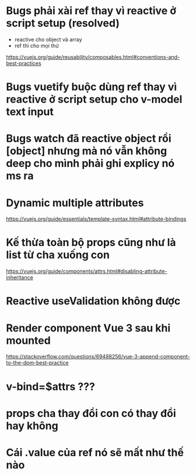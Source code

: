 # Bugs phải xài ref thay vì reactive ở script setup (resolved)

- reactive cho object và array
- ref thì cho mọi thứ

https://vuejs.org/guide/reusability/composables.html#conventions-and-best-practices

# Bugs vuetify buộc dùng ref thay vì reactive ở script setup cho v-model text input

# Bugs watch đã reactive object rồi [object] nhưng mà nó vẫn không deep cho mình phải ghi explicy nó ms ra

# Dynamic multiple attributes

https://vuejs.org/guide/essentials/template-syntax.html#attribute-bindings

# Kế thừa toàn bộ props cũng như là list từ cha xuống con

https://vuejs.org/guide/components/attrs.html#disabling-attribute-inheritance

# Reactive useValidation không được

# Render component Vue 3 sau khi mounted

https://stackoverflow.com/questions/69488256/vue-3-append-component-to-the-dom-best-practice

# v-bind=$attrs ???

# props cha thay đổi con có thay đổi hay không

# Cái .value của ref nó sẽ mất như thế nào
